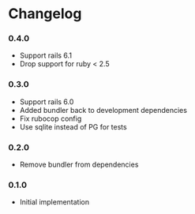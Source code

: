 # Changelog

### 0.4.0
- Support rails 6.1
- Drop support for ruby < 2.5

### 0.3.0
- Support rails 6.0
- Added bundler back to development dependencies
- Fix rubocop config
- Use sqlite instead of PG for tests

### 0.2.0
- Remove bundler from dependencies

### 0.1.0
- Initial implementation

